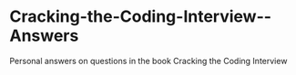 Cracking-the-Coding-Interview--Answers
======================================

Personal answers on questions in the book Cracking the Coding Interview
